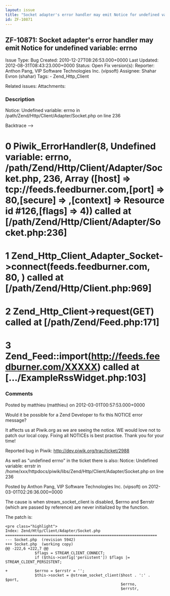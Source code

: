 ```yaml
---
layout: issue
title: "Socket adapter's error handler may emit Notice for undefined variable: errno"
id: ZF-10871
---
```


ZF-10871: Socket adapter's error handler may emit Notice for undefined variable: errno
--------------------------------------------------------------------------------------

 Issue Type: Bug Created: 2010-12-27T08:26:53.000+0000 Last Updated: 2012-08-31T08:43:23.000+0000 Status: Open Fix version(s): 
 Reporter:  Anthon Pang, VIP Software Technologies Inc. (vipsoft)  Assignee:  Shahar Evron (shahar)  Tags: - Zend\_Http\_Client
 
 Related issues: 
 Attachments: 
### Description

Notice: Undefined variable: errno in /path/Zend/Http/Client/Adapter/Socket.php on line 236

Backtrace -->

0 Piwik\_ErrorHandler(8, Undefined variable: errno, /path/Zend/Http/Client/Adapter/Socket.php, 236, Array ([host] => <a>tcp://feeds.feedburner.com,[port</a>] => 80,[secure] => ,[context] => Resource id #126,[flags] => 4)) called at [/path/Zend/Http/Client/Adapter/Socket.php:236]
=======================================================================================================================================================================================================================================================================================

1 Zend\_Http\_Client\_Adapter\_Socket->connect(feeds.feedburner.com, 80, ) called at [/path/Zend/Http/Client.php:969]
=====================================================================================================================

2 Zend\_Http\_Client->request(GET) called at [/path/Zend/Feed.php:171]
======================================================================

3 Zend\_Feed::import(<http://feeds.feedburner.com/XXXXX>) called at [.../ExampleRssWidget.php:103]
==================================================================================================

 

 

### Comments

Posted by matthieu (matthieu) on 2012-03-01T00:57:53.000+0000

Would it be possible for a Zend Developer to fix this NOTICE error message?

It affects us at Piwik.org as we are seeing the notice. WE would love not to patch our local copy. Fixing all NOTICEs is best practise. Thank you for your time!

Reported bug in Piwik: <http://dev.piwik.org/trac/ticket/2988>

As well as "undefined errno" in the ticket there is also: Notice: Undefined variable: errstr in /home/xxx/httpdocs/piwik/libs/Zend/Http/Client/Adapter/Socket.php on line 236

 

 

Posted by Anthon Pang, VIP Software Technologies Inc. (vipsoft) on 2012-03-01T02:26:36.000+0000

The cause is when stream\_socket\_client is disabled, $errno and $errstr (which are passed by reference) are never initialized by the function.

The patch is:

 
    <pre class="highlight">
    Index: Zend/Http/Client/Adapter/Socket.php
    ===================================================================
    --- Socket.php  (revision 5942)
    +++ Socket.php  (working copy)
    @@ -222,6 +222,7 @@
                 $flags = STREAM_CLIENT_CONNECT;
                 if ($this->config['persistent']) $flags |= STREAM_CLIENT_PERSISTENT;
     
    +            $errno = $errstr = '';
                 $this->socket = @stream_socket_client($host . ':' . $port,
                                                       $errno,
                                                       $errstr,


 

 